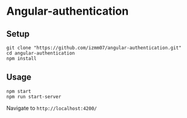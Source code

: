 # Angular-authentication
## Setup

```shell
git clone "https://github.com/izmm07/angular-authentication.git"
cd angular-authentication
npm install
```

## Usage

```shell
npm start
npm run start-server
```
Navigate to `http://localhost:4200/`